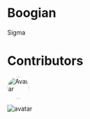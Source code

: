 # Boogian
Sigma


# Contributors
<a href="https://discord.com/users/627905328075505683"><img src="https://cdn.discordapp.com/avatars/627905328075505683/a_a8408b7d540869bbbfc2e02d1a41b2dc.gif" alt="Avatar" style="width:50px; border-radius: 50%;"></a>



![avatar](https://cdn.discordapp.com/avatars/627905328075505683/a_a8408b7d540869bbbfc2e02d1a41b2dc.gif)